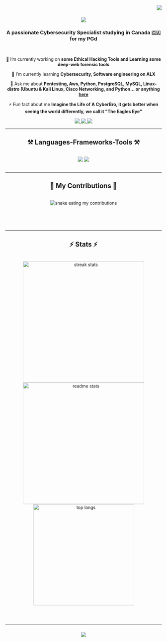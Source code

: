 <img align="right" src="https://visitor-badge.laobi.icu/badge?page_id=James-chuks.James-chuks" />

<h1 align="center">
    <img src="https://readme-typing-svg.herokuapp.com/?font=Righteous&size=35&center=true&vCenter=true&width=500&height=70&duration=4000&lines=Hi+There!+👋;+I'm+James-Ude+Chukwuemeka!;" />
</h1>

<script src="https://tryhackme.com/badge/3054945"></script>

<h3 align="center">A passionate Cybersecurity Specialist studying in Canada 🇨🇦 for my PGd</h3>

<br/>

<div align="center">
 
 🔭 I’m currently working on **some Ethical Hacking Tools and Learning some deep-web forensic tools**
 
 🌱 I’m currently learning **Cybersecurity, Software engineering on ALX**

 💬 Ask me about **Pentesting, Aws, Python, PostgreSQL, MySQL, Linux-distro (Ubuntu & Kali Linux, Cisco Networking, and Python... or anything [here](https://github.com/James-chuks/James-chuks/issues)**

 ⚡ Fun fact about me **Imagine the Life of A CyberBro, it gets better when seeing the world differently, we call it "The Eagles Eye"**
 
 </div>
 
<div align="center"> 
  <a href="mailto:udejames27@gmail.com">
    <img src="https://img.shields.io/badge/Gmail-333333?style=for-the-badge&logo=gmail&logoColor=red" />
  </a>
  <a href="https://www.linkedin.com/in/james-james-ude-04a12bbb" target="_blank">
    <img src="https://img.shields.io/badge/LinkedIn-0077B5?style=for-the-badge&logo=linkedin&logoColor=white" target="_blank" />
  </a>
  <a href="https://github.com/James-chuks" target="_blank">
     <img src="https://img.shields.io/badge/Portfolio-FF5722?style=for-the-badge&logo=todoist&logoColor=white" target="_blank" /> <!-- PostgreSQL, Apple, google-chrome are other good icon options -->
  </a>
</div>

 <hr/>
 
<h2 align="center">⚒️ Languages-Frameworks-Tools ⚒️</h2>
<br/>
<div align="center">
    <img src="https://skillicons.dev/icons?i=react,bootstrap,mui,html,css,vscode,github,figma,tailwind,git,r" />
    <img src="https://skillicons.dev/icons?i=nodejs,python,javascript,typescript,express,firebase,mongodb,c,java,nextjs,mysql,flask" /><br>
</div>

<br/>
<hr/>

<div align="center">
  <h2>🐍 My Contributions 🐍</h2>
  <br>
  <img alt="snake eating my contributions" src="https://raw.githubusercontent.com/James-chuks/James-chuks/output/github-contribution-grid-snake.svg" />
  
  <br/><br/><br/>
</div>

<hr/>

<h2 align="center">⚡ Stats ⚡</h2>
<br>
<div align=center>
  <img width=390 src="https://github-readme-streak-stats.demolab.com/?user=James-chuks&count_private=true&theme=react&border_radius=10" alt="streak stats"/>
  <img width=390 src="https://github-readme-stats.vercel.app/api?username=James-chuks&count_private=true&show_icons=true&theme=react&rank_icon=github&border_radius=10" alt="readme stats" />
  <br/>
  <img width=325 align="center" src="https://github-readme-stats.vercel.app/api/top-langs/?username=James-chuks&hide=HTML&langs_count=8&layout=compact&theme=react&border_radius=10&size_weight=0.5&count_weight=0.5&exclude_repo=github-readme-stats" alt="top langs" />
</div>

<br/><br/>
<hr/>

<h3 align="center">
    <img src="https://readme-typing-svg.herokuapp.com/?font=Righteous&size=25&center=true&vCenter=true&width=500&height=70&duration=4000&lines=Thanks+for+visiting!+✌️;+Shoot+me+a+message+on+Linkedin!;I'm+always+down+to+collab+:)">
</h3>

<br/>

